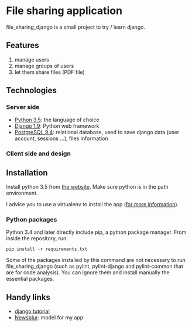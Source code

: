 # File sharing application

file_sharing_django is a small project to try / learn django.

## Features

1. manage users
2. manage groups of users
3. let them share files (PDF file)

## Technologies

### Server side

- [Python 3.5](https://www.python.org/): the language of choice
- [Django 1.9](https://www.djangoproject.com/): Python web framework
- [PostgreSQL 9.4](http://www.postgresql.org/): relational database, used to save django data (user account, sessions ...), files information

### Client side and design

## Installation

Install python 3.5 from [the website](https://www.python.org/downloads/release/python-351/). Make sure python is in the path environment.

I advice you to use a virtualenv to install the app ([for more information](http://docs.python-guide.org/en/latest/dev/virtualenvs/)).

### Python packages

Python 3.4 and later directly include pip, a python package manager. From inside the repository, run:

    pip install -r requirements.txt

Some of the packages installed by this command are not necessary to run file_sharing_django (such as pylint, pylint-django and pylint-common that are for code analysis). You can ignore them and install manually the essential packages.

## Handy links

- [django tutorial](https://docs.djangoproject.com/en/1.9/intro/)
- [Newsblur](https://github.com/samuelclay/NewsBlur): model for my app
